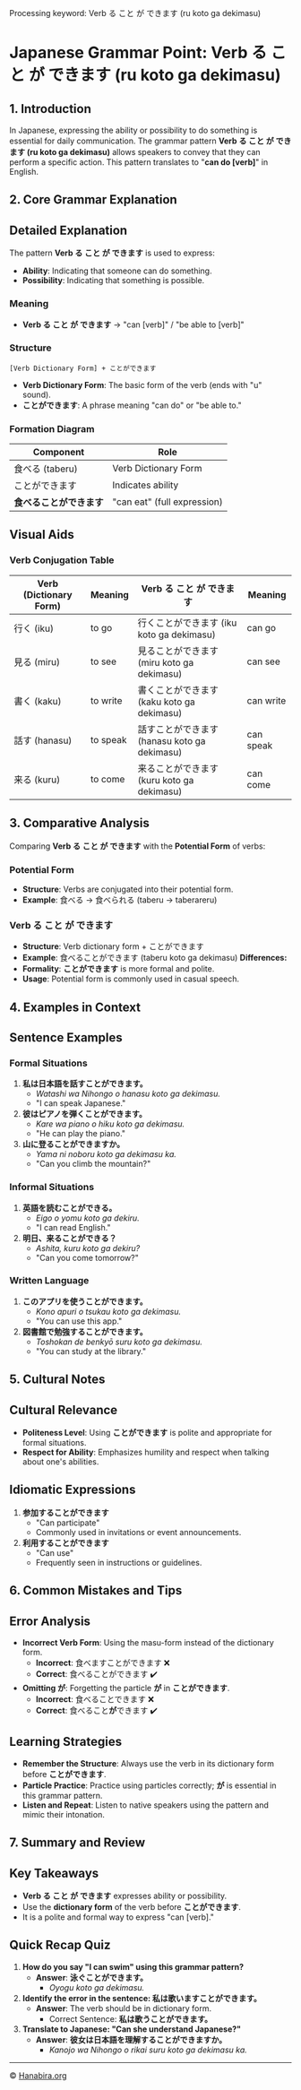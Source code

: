 Processing keyword: Verb る こと が できます (ru koto ga dekimasu)
# Japanese Grammar Point: Verb る こと が できます (ru koto ga dekimasu)

## 1. Introduction
In Japanese, expressing the ability or possibility to do something is essential for daily communication. The grammar pattern **Verb る こと が できます (ru koto ga dekimasu)** allows speakers to convey that they can perform a specific action. This pattern translates to "**can do [verb]**" in English.
## 2. Core Grammar Explanation
## Detailed Explanation
The pattern **Verb る こと が できます** is used to express:
- **Ability**: Indicating that someone can do something.
- **Possibility**: Indicating that something is possible.
### Meaning
- **Verb る こと が できます** → "can [verb]" / "be able to [verb]"
### Structure
```plaintext
[Verb Dictionary Form] + ことができます
```
- **Verb Dictionary Form**: The basic form of the verb (ends with "u" sound).
- **ことができます**: A phrase meaning "can do" or "be able to."
### Formation Diagram
| Component              | Role                      |
|------------------------|---------------------------|
| 食べる (taberu)         | Verb Dictionary Form      |
| ことができます         | Indicates ability         |
| **食べることができます** | "can eat" (full expression) |
## Visual Aids
### Verb Conjugation Table
| Verb (Dictionary Form) | Meaning     | Verb る こと が できます         | Meaning                |
|------------------------|-------------|--------------------------------|------------------------|
| 行く (iku)             | to go       | 行くことができます (iku koto ga dekimasu)       | can go                 |
| 見る (miru)            | to see      | 見ることができます (miru koto ga dekimasu)       | can see                |
| 書く (kaku)            | to write    | 書くことができます (kaku koto ga dekimasu)       | can write              |
| 話す (hanasu)          | to speak    | 話すことができます (hanasu koto ga dekimasu)     | can speak              |
| 来る (kuru)            | to come     | 来ることができます (kuru koto ga dekimasu)       | can come               |
## 3. Comparative Analysis
Comparing **Verb る こと が できます** with the **Potential Form** of verbs:
### Potential Form
- **Structure**: Verbs are conjugated into their potential form.
- **Example**: 食べる → 食べられる (taberu → taberareru)
### Verb る こと が できます
- **Structure**: Verb dictionary form + ことができます
- **Example**: 食べることができます (taberu koto ga dekimasu)
**Differences:**
- **Formality**: **ことができます** is more formal and polite.
- **Usage**: Potential form is commonly used in casual speech.
  
## 4. Examples in Context
## Sentence Examples
### Formal Situations
1. **私は日本語を話すことができます。**
   - *Watashi wa Nihongo o hanasu koto ga dekimasu.*
   - "I can speak Japanese."
2. **彼はピアノを弾くことができます。**
   - *Kare wa piano o hiku koto ga dekimasu.*
   - "He can play the piano."
3. **山に登ることができますか。**
   - *Yama ni noboru koto ga dekimasu ka.*
   - "Can you climb the mountain?"
### Informal Situations
1. **英語を読むことができる。**
   - *Eigo o yomu koto ga dekiru.*
   - "I can read English."
2. **明日、来ることができる？**
   - *Ashita, kuru koto ga dekiru?*
   - "Can you come tomorrow?"
### Written Language
1. **このアプリを使うことができます。**
   - *Kono apuri o tsukau koto ga dekimasu.*
   - "You can use this app."
2. **図書館で勉強することができます。**
   - *Toshokan de benkyō suru koto ga dekimasu.*
   - "You can study at the library."
## 5. Cultural Notes
## Cultural Relevance
- **Politeness Level**: Using **ことができます** is polite and appropriate for formal situations.
- **Respect for Ability**: Emphasizes humility and respect when talking about one's abilities.
## Idiomatic Expressions
1. **参加することができます**
   - "Can participate"
   - Commonly used in invitations or event announcements.
2. **利用することができます**
   - "Can use"
   - Frequently seen in instructions or guidelines.
## 6. Common Mistakes and Tips
## Error Analysis
- **Incorrect Verb Form**: Using the masu-form instead of the dictionary form.
  - **Incorrect**: 食べますことができます ❌
  - **Correct**: 食べることができます ✔️
- **Omitting が**: Forgetting the particle **が** in **ことができます**.
  - **Incorrect**: 食べることできます ❌
  - **Correct**: 食べること**が**できます ✔️
## Learning Strategies
- **Remember the Structure**: Always use the verb in its dictionary form before **ことができます**.
- **Particle Practice**: Practice using particles correctly; **が** is essential in this grammar pattern.
- **Listen and Repeat**: Listen to native speakers using the pattern and mimic their intonation.
## 7. Summary and Review
## Key Takeaways
- **Verb る こと が できます** expresses ability or possibility.
- Use the **dictionary form** of the verb before **ことができます**.
- It is a polite and formal way to express "can [verb]."
## Quick Recap Quiz
1. **How do you say "I can swim" using this grammar pattern?**
   - **Answer**: **泳ぐことができます。**
     - *Oyogu koto ga dekimasu.*
2. **Identify the error in the sentence: 私は歌いますことができます。**
   - **Answer**: The verb should be in dictionary form.
     - Correct Sentence: **私は歌うことができます。**
3. **Translate to Japanese: "Can she understand Japanese?"**
   - **Answer**: **彼女は日本語を理解することができますか。**
     - *Kanojo wa Nihongo o rikai suru koto ga dekimasu ka.*


---

© [Hanabira.org](https://hanabira.org)
